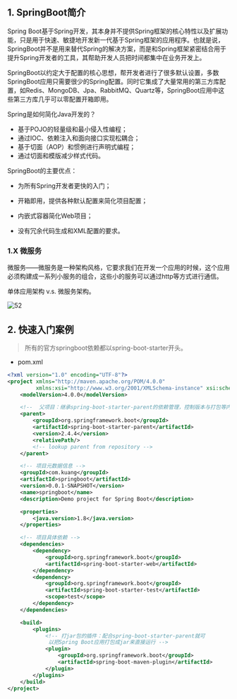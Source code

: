 ## 1. SpringBoot简介

Spring Boot基于Spring开发，其本身并不提供Spring框架的核心特性以及扩展功能，只是用于快速、敏捷地开发新一代基于Spring框架的应用程序。也就是说，SpringBoot并不是用来替代Spring的解决方案，而是和Spring框架紧密结合用于提升Spring开发者的工具，其帮助开发人员把时间都集中在业务开发上。

SpringBoot以约定大于配置的核心思想，帮开发者进行了很多默认设置，多数SpringBoot应用只需要很少的Spring配置。同时它集成了大量常用的第三方库配置，如Redis、MongoDB、Jpa、RabbitMQ、Quartz等，SpringBoot应用中这些第三方库几乎可以零配置开箱即用。

Spring是如何简化Java开发的？

- 基于POJO的轻量级和最小侵入性编程；
- 通过IOC、依赖注入和面向接口实现松耦合；
- 基于切面（AOP）和惯例进行声明式编程；
- 通过切面和模版减少样式代码。

SpringBoot的主要优点：

- 为所有Spring开发者更快的入门；

- 开箱即用，提供各种默认配置来简化项目配置；

- 内嵌式容器简化Web项目；

- 没有冗余代码生成和XML配置的要求。

### 1.X 微服务

微服务——微服务是一种架构风格，它要求我们在开发一个应用的时候，这个应用必须构建成一系列小服务的组合，这些小的服务可以通过http等方式进行通信。

单体应用架构 v.s. 微服务架构。

![52](https://chua-n.gitee.io/blog-images/notebooks/JavaWeb/SpringBoot/52.jpg)

## 2. 快速入门案例

> 所有的官方springboot依赖都以spring-boot-starter开头。

- pom.xml

```xml
<?xml version="1.0" encoding="UTF-8"?>
<project xmlns="http://maven.apache.org/POM/4.0.0"
         xmlns:xsi="http://www.w3.org/2001/XMLSchema-instance" xsi:schemaLocation="http://maven.apache.org/POM/4.0.0 https://maven.apache.org/xsd/maven-4.0.0.xsd">
    <modelVersion>4.0.0</modelVersion>

    <!--  父项目：继承spring-boot-starter-parent的依赖管理，控制版本与打包等内容  -->
    <parent>
        <groupId>org.springframework.boot</groupId>
        <artifactId>spring-boot-starter-parent</artifactId>
        <version>2.4.4</version>
        <relativePath/>
        <!-- lookup parent from repository -->
    </parent>

    <!-- 项目元数据信息 -->
    <groupId>com.kuang</groupId>
    <artifactId>springboot</artifactId>
    <version>0.0.1-SNAPSHOT</version>
    <name>springboot</name>
    <description>Demo project for Spring Boot</description>

    <properties>
        <java.version>1.8</java.version>
    </properties>

    <!-- 项目具体依赖 -->
    <dependencies>
        <dependency>
            <groupId>org.springframework.boot</groupId>
            <artifactId>spring-boot-starter-web</artifactId>
        </dependency>
        <dependency>
            <groupId>org.springframework.boot</groupId>
            <artifactId>spring-boot-starter-test</artifactId>
            <scope>test</scope>
        </dependency>
    </dependencies>

    <build>
        <plugins>
            <!-- 打jar包的插件：配合spring-boot-starter-parent就可
             以把Spring Boot应用打包成jar来直接运行 -->
            <plugin>
                <groupId>org.springframework.boot</groupId>
                <artifactId>spring-boot-maven-plugin</artifactId>
            </plugin>
        </plugins>
    </build>
</project>
```

